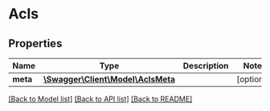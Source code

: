 # Acls

## Properties
Name | Type | Description | Notes
------------ | ------------- | ------------- | -------------
**meta** | [**\Swagger\Client\Model\AclsMeta**](AclsMeta.md) |  | [optional] 

[[Back to Model list]](../README.md#documentation-for-models) [[Back to API list]](../README.md#documentation-for-api-endpoints) [[Back to README]](../README.md)


